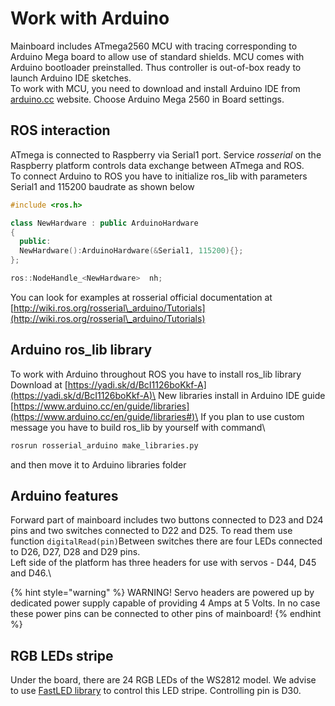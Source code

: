 # Work with Arduino

Mainboard includes ATmega2560 MCU with tracing corresponding to Arduino Mega board to allow use of standard shields. MCU comes with Arduino bootloader preinstalled. Thus controller is out-of-box ready to launch Arduino IDE sketches.\
To work with MCU, you need to download and install Arduino IDE from [arduino.cc](https://www.arduino.cc) website. Choose Arduino Mega 2560 in Board settings.

## ROS interaction

ATmega is connected to Raspberry via Serial1 port. Service _rosserial_ on the Raspberry platform controls data exchange between ATmega and ROS. \
To connect Arduino to ROS you have to initialize ros\_lib with parameters Serial1 and 115200 baudrate as shown below

```cpp
#include <ros.h>

class NewHardware : public ArduinoHardware
{
  public:
  NewHardware():ArduinoHardware(&Serial1, 115200){};
};

ros::NodeHandle_<NewHardware>  nh;
```

You can look for examples at rosserial official documentation at [http://wiki.ros.org/rosserial\_arduino/Tutorials](http://wiki.ros.org/rosserial\_arduino/Tutorials)

## Arduino ros\_lib library

To work with Arduino throughout ROS you have to install ros\_lib library\
Download at  [https://yadi.sk/d/BcI1126boKkf-A](https://yadi.sk/d/BcI1126boKkf-A)\
New libraries install in Arduino IDE guide [https://www.arduino.cc/en/guide/libraries](https://www.arduino.cc/en/guide/libraries#)\
If you plan to use custom message you have to build ros\_lib by yourself with command\


```bash
rosrun rosserial_arduino make_libraries.py
```

and then move it to Arduino libraries folder

## Arduino features

Forward part of mainboard includes two buttons connected to D23 and D24 pins and two switches connected to D22 and D25. To read them use function `digitalRead(pin)`Between switches there are four LEDs connected to D26, D27, D28 and D29 pins.\
Left side of the platform has three headers for use with servos - D44, D45 and D46.\


{% hint style="warning" %}
WARNING! Servo headers are powered up by dedicated power supply capable of providing 4 Amps at 5 Volts. In no case these power pins can be connected to other pins of mainboard!
{% endhint %}

## RGB LEDs stripe

Under the board, there are 24 RGB LEDs of the WS2812 model. We advise to use [FastLED library](https://github.com/FastLED/FastLED) to control this LED stripe. Controlling pin is D30.
